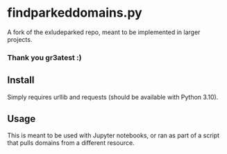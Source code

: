 # findparkeddomains.py

A fork of the exludeparked repo, meant to be implemented in larger projects. 

### Thank you gr3atest :)

## Install

Simply requires urllib and requests (should be available with Python 3.10).

## Usage

This is meant to be used with Jupyter notebooks, or ran as part of a script that pulls domains from a different resource.
